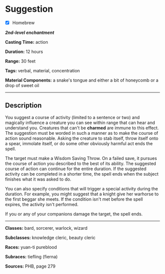 # Suggestion

- [x] Homebrew

***2nd-level enchantment***

**Casting Time:** action

**Duration:** 12 hours

**Range:** 30 feet

**Tags:** verbal, material, concentration

**Material Components:** a snake's tongue and either a bit of honeycomb or a drop of sweet oil

---

## Description
You suggest a course of activity (limited to a sentence or two) and magically influence a creature you can see within range that can hear and understand you.
Creatures that can't be **charmed** are immune to this effect.
The suggestion must be worded in such a manner as to make the course of action sound reasonable.
Asking the creature to stab itself, throw itself onto a spear, immolate itself, or do some other obviously harmful act ends the spell.

The target must make a Wisdom Saving Throw.
On a failed save, it pursues the course of action you described to the best of its ability.
The suggested course of action can continue for the entire duration.
If the suggested activity can be completed in a shorter time, the spell ends when the subject finishes what it was asked to do.

You can also specify conditions that will trigger a special activity during the duration.
For example, you might suggest that a knight give her warhorse to the first beggar she meets.
If the condition isn't met before the spell expires, the activity isn't performed.

If you or any of your companions damage the target, the spell ends.

---

**Classes:** bard, sorcerer, warlock, wizard

**Subclasses:** knowledge cleric, beauty cleric

**Races:** yuan-ti pureblood

**Subraces:** tiefling (fierna)

**Sources:** PHB, page 279
